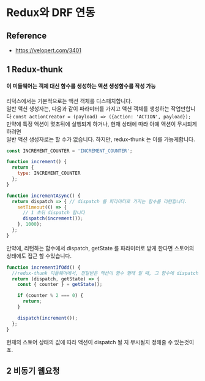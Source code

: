 # Redux와 DRF 연동

## Reference
- https://velopert.com/3401

## 1 Redux-thunk

#### 이 미들웨어는 객체 대신 함수를 생성하는 액션 생성함수를 작성 가능
리덕스에서는 기본적으로는 액션 객체를 디스패치합니다. <br/>
일반 액션 생성자는, 다음과 같이 파라미터를 가지고 액션 객체를 생성하는 작업만합니다
`const actionCreator = (payload) => ({action: 'ACTION', payload});`
<br/>
만약에 특정 액션이 몇초뒤에 실행되게 하거나, 현재 상태에 따라 아예 액션이 무시되게 하려면<br/>
일반 액션 생성자로는 할 수가 없습니다. 하지만, redux-thunk 는 이를 가능케합니다.
```javascript
const INCREMENT_COUNTER = 'INCREMENT_COUNTER';

function increment() {
  return {
    type: INCREMENT_COUNTER
  };
}

function incrementAsync() {
  return dispatch => { // dispatch 를 파라미터로 가지는 함수를 리턴합니다.
    setTimeout(() => {
      // 1 초뒤 dispatch 합니다
      dispatch(increment());
    }, 1000);
  };
}
```
만약에, 리턴하는 함수에서 dispatch, getState 를 파라미터로 받게 한다면 스토어의 상태에도 접근 할 수있습니다. 
```javascript
function incrementIfOdd() {
  //redux-thunk 미들웨어에서, 전달받은 액션이 함수 형태 일 때, 그 함수에 dispatch 와 getState 를 넣어서 실행
  return (dispatch, getState) => {
    const { counter } = getState();

    if (counter % 2 === 0) {
      return;
    }

    dispatch(increment());
  };
}
```
현재의 스토어 상태의 값에 따라 액션이 dispatch 될 지 무시될지 정해줄 수 있는것이죠.

## 2 비동기 웹요청
